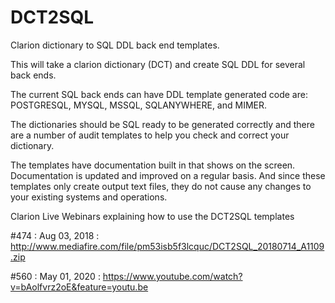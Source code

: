 # DCT2SQL
Clarion dictionary to SQL DDL back end templates.

This will take a clarion dictionary (DCT) and create SQL DDL for several back ends.

The current SQL back ends can have DDL template generated code are: 
POSTGRESQL, MYSQL, MSSQL, SQLANYWHERE, and MIMER.

The dictionaries should be SQL ready to be generated correctly and there are a number of audit templates to help you check and correct your dictionary.

The templates have documentation built in that shows on the screen. Documentation is updated and improved on a regular basis. And since these templates only create output text files, they do not cause any changes to your existing systems and operations.


Clarion Live Webinars explaining how to use the DCT2SQL templates

#474 : Aug 03, 2018 : http://www.mediafire.com/file/pm53isb5f3lcquc/DCT2SQL_20180714_A1109.zip

#560 : May 01, 2020 : https://www.youtube.com/watch?v=bAolfvrz2oE&feature=youtu.be
